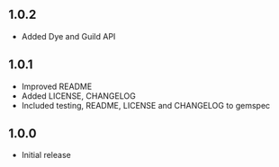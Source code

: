 1.0.2
-----
* Added Dye and Guild API

1.0.1
-----
* Improved README
* Added LICENSE, CHANGELOG
* Included testing, README, LICENSE and CHANGELOG to gemspec

1.0.0
-----
* Initial release
